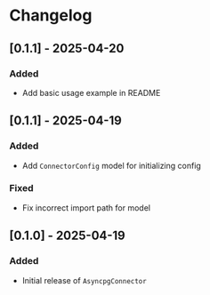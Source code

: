 # Changelog

## [0.1.1] - 2025-04-20
### Added
- Add basic usage example in README


## [0.1.1] - 2025-04-19
### Added
- Add `ConnectorConfig` model for initializing config
### Fixed
- Fix incorrect import path for model

## [0.1.0] - 2025-04-19
### Added
- Initial release of `AsyncpgConnector`